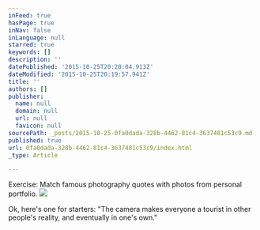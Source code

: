 ```yaml
---
inFeed: true
hasPage: true
inNav: false
inLanguage: null
starred: true
keywords: []
description: ''
datePublished: '2015-10-25T20:20:04.913Z'
dateModified: '2015-10-25T20:19:57.941Z'
title: ''
authors: []
publisher:
  name: null
  domain: null
  url: null
  favicon: null
sourcePath: _posts/2015-10-25-0fa0dada-328b-4462-81c4-3637481c53c9.md
published: true
url: 0fa0dada-328b-4462-81c4-3637481c53c9/index.html
_type: Article

---
```

Exercise: Match famous photography quotes with photos from personal portfolio.
![](https://the-grid-user-content.s3-us-west-2.amazonaws.com/81b94b4a-9c0d-4f62-ab3d-82d5906f726a.jpg)

Ok, here's one for starters: "The camera makes everyone a tourist in other people's reality, and eventually in one's own."